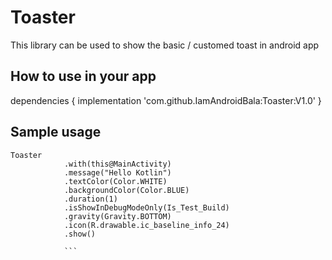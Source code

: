 <h1>Toaster</h1>

<p>This library can be used to show the basic / customed toast in android app</p>

<h2>How to use in your app</h2>

dependencies {
   implementation 'com.github.IamAndroidBala:Toaster:V1.0'
}

<h2>Sample usage</h2>

```
Toaster
            .with(this@MainActivity)
            .message("Hello Kotlin")
            .textColor(Color.WHITE)
            .backgroundColor(Color.BLUE)
            .duration(1)
            .isShowInDebugModeOnly(Is_Test_Build)
            .gravity(Gravity.BOTTOM)
            .icon(R.drawable.ic_baseline_info_24)
            .show()
            
            ```
            




